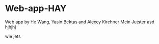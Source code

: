 # Web-app-HAY
Web app by He Wang, Yasin Bektas and Alexey Kirchner
Mein Jutster asd
hjhjhj

wie jets